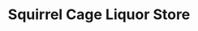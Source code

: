 ---
title: "Squirrel Cage Liquor Store"
url: /willow-river/squirrel-cage-liquor-store/
shop: alcohol
---